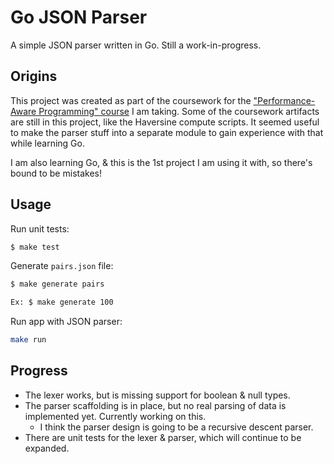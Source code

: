 # Go JSON Parser

A simple JSON parser written in Go. Still a work-in-progress.

## Origins

This project was created as part of the coursework for the ["Performance-Aware Programming" course](https://www.computerenhance.com/p/table-of-contents) I am taking. Some of the coursework artifacts are still in this project, like the Haversine compute scripts. It seemed useful to make the parser stuff into a separate module to gain experience with that while learning Go.

I am also learning Go, & this is the 1st project I am using it with, so there's bound to be mistakes!

## Usage

Run unit tests:

```sh
$ make test
```

Generate `pairs.json` file:
```sh
$ make generate pairs

Ex: $ make generate 100
```

Run app with JSON parser:
```sh
make run
```


## Progress

- The lexer works, but is missing support for boolean & null types.
- The parser scaffolding is in place, but no real parsing of data is implemented yet. Currently working on this.
	- I think the parser design is going to be a recursive descent parser.
- There are unit tests for the lexer & parser, which will continue to be expanded.
